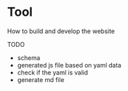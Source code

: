 # Tool

How to build and develop the website

TODO

- schema
- generated js file based on yaml data
- check if the yaml is valid
- generate md file